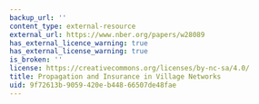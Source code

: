 ```yaml
---
backup_url: ''
content_type: external-resource
external_url: https://www.nber.org/papers/w28089
has_external_licence_warning: true
has_external_license_warning: true
is_broken: ''
license: https://creativecommons.org/licenses/by-nc-sa/4.0/
title: Propagation and Insurance in Village Networks
uid: 9f72613b-9059-420e-b448-66507de48fae
---
```

